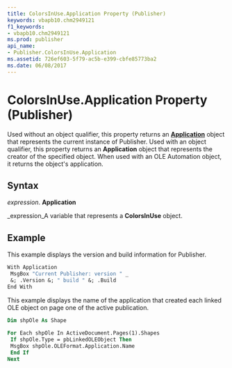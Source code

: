 ```yaml
---
title: ColorsInUse.Application Property (Publisher)
keywords: vbapb10.chm2949121
f1_keywords:
- vbapb10.chm2949121
ms.prod: publisher
api_name:
- Publisher.ColorsInUse.Application
ms.assetid: 726ef603-5f79-ac5b-e399-cbfe85773ba2
ms.date: 06/08/2017
---
```



# ColorsInUse.Application Property (Publisher)

Used without an object qualifier, this property returns an  **[Application](Publisher.Application.md)** object that represents the current instance of Publisher. Used with an object qualifier, this property returns an  **Application** object that represents the creator of the specified object. When used with an OLE Automation object, it returns the object's application.


## Syntax

 _expression_. **Application**

 _expression_A variable that represents a  **ColorsInUse** object.


## Example

This example displays the version and build information for Publisher.


```vb
With Application 
 MsgBox "Current Publisher: version " _ 
 &; .Version &; " build " &; .Build 
End With
```

This example displays the name of the application that created each linked OLE object on page one of the active publication.




```vb
Dim shpOle As Shape 
 
For Each shpOle In ActiveDocument.Pages(1).Shapes 
 If shpOle.Type = pbLinkedOLEObject Then 
 MsgBox shpOle.OLEFormat.Application.Name 
 End If 
Next
```



